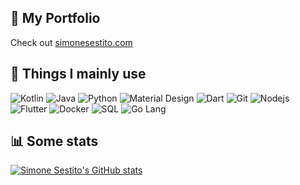 ## 🔗 My Portfolio
Check out [simonesestito.com](https://simonesestito.com/)

## 🔧 Things I mainly use
<p>
  <img alt="Kotlin" src="https://img.shields.io/badge/-Kotlin-7F52FF?logo=kotlin&logoColor=white" />
  <img alt="Java" src="https://img.shields.io/badge/-Java-B05050?logo=gradle&logoColor=white" />
  <img alt="Python" src="https://img.shields.io/badge/-Python-C79F0E?logo=python&logoColor=white" />
  <img alt="Material Design" src="https://img.shields.io/badge/-Material Design-0081CB?logo=google&logoColor=white" />
  <img alt="Dart" src="https://img.shields.io/badge/-Dart-663399?logo=dart&logoColor=white" />
  <img alt="Git" src="https://img.shields.io/badge/-Git-F05032?logo=git&logoColor=white" />
  <img alt="Nodejs" src="https://img.shields.io/badge/-Nodejs-43853d?logo=Node.js&logoColor=white" />
  <img alt="Flutter" src="https://img.shields.io/badge/-Flutter-43853d?logo=flutter&logoColor=white" />
  <img alt="Docker" src="https://img.shields.io/badge/Docker-2496ED?logo=docker&logoColor=white" />
  <img alt="SQL" src="https://img.shields.io/badge/SQL-4479A1?logo=mysql&logoColor=white" />
  <img alt="Go Lang" src="https://img.shields.io/badge/Go-00ADD8?logo=go&logoColor=white" />
</p>

## 📊 Some stats
[![Simone Sestito's GitHub stats](https://github-readme-stats.vercel.app/api?username=simonesestito&show_icons=true&theme=vue-dark&count_private=true&hide_rank=true)](https://github.com/anuraghazra/github-readme-stats)
